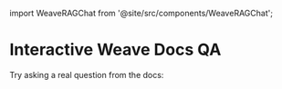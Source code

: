 import WeaveRAGChat from '@site/src/components/WeaveRAGChat';

# Interactive Weave Docs QA

Try asking a real question from the docs:

<WeaveRAGChat />

